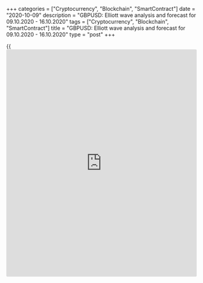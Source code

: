 +++
categories = ["Cryptocurrency", "Blockchain", "SmartContract"]
date = "2020-10-09"
description = "GBPUSD: Elliott wave analysis and forecast for 09.10.2020 - 16.10.2020"
tags = ["Cryptocurrency", "Blockchain", "SmartContract"]
title = "GBPUSD: Elliott wave analysis and forecast for 09.10.2020 - 16.10.2020"
type = "post"
+++

{{<iframe id="large-banner" src="https://www.bounty.group/#slide=27.0" width="100%" height="600" scrolling="no" style="border: 0px solid rgb(216, 221, 230); border-radius: 3px;">}}

2020-10-09

2020-10-09

GBPUSD: Elliott wave analysis and forecast for 09.10.2020 –
16.10.2020Alex Geuta

 **Main scenario:** consider long positions from corrections above the
level of 1.2673 with a target of 1.3284 – 1.3485.

 **Alternative scenario:** breakout and consolidation below the level of
1.2673 will allow the pair to continue declining to the levels of 1.2443
– 1.2200.

 **Analysis:** Presumably, the first wave of larger degree (1) continues
developing on the [daily](https://www.fintecher.org/2020/03/03/forex-trading-daily-strategy/) time frame, with wave 3 of (3) formed inside.
Apparently, a local correction formed as the fourth wave 4 of (3) on the
H4 time frame. Apparently, the ascending fifth wave 5 of (3) started
developing on the H1 time frame, with wave  i of 5 formed and local
correction ii of 5 developing inside. If the presumption is correct, the
pair may be expected to rise to the  levels of 1.3284 – 1.3485. The
level of 1.2673 is critical in this scenario, as the breakout will
enable the pair to continue declining to the levels of 1.2443 – 1.2200.

* * *

* * *

* * *

P.S. Did you like my article? Share it in social networks: it will be
the best “thank you" :)

Ask me questions and comment below. I’ll be glad to answer your
questions and give necessary explanations.

 **Useful links:**

  * I recommend trying to trade with a reliable broker [here][1]. The system allows you to trade by yourself or copy successful traders from all across the globe.
  * Use my promo-code BLOG for getting deposit bonus 50% on LiteForex platform. Just enter this code in the appropriate field while [depositing][2] your trading account.
  * Telegram chat for traders: <t.me/liteforexengchat>. We are sharing the signals and trading experience
  * Telegram channel with high-quality analytics, Forex reviews, training articles, and other useful things for traders <t.me/liteforex>

## Price chart of GBPUSD in real time mode

The content of this article reflects the author’s opinion and does not
necessarily reflect the official position of LiteForex. The material
published on this page is provided for informational purposes only and
should not be considered as the provision of investment advice for the
purposes of Directive 2004/39/EC.

Rate this article:

{{value}}

( {{count}} {{title}} )

   1. my.liteforex.com/?category=analysts-opinions&slug=gbpusd-elliott-wave-analysis-and-forecast-for-09102020-16102020&openPopup=%2Fregistration%2Fpopup&utm_source=blog&utm_medium=article&utm_campaign=bonus
   2. my.liteforex.com/deposit/?category=analysts-opinions&slug=gbpusd-elliott-wave-analysis-and-forecast-for-09102020-16102020&promo_code=BLOG&utm_source=blog&utm_medium=article&utm_campaign=bonus